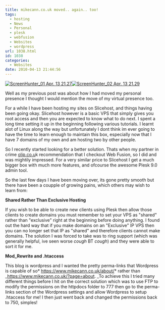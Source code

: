 ```yaml
---
title: mikecann.co.uk moved.. again.. too!
tags:
  - hosting
  - News
  - Personal
  - plesk
  - webfusion
  - Websites
  - wordpress
url: 1038.html
id: 1038
categories:
  - Websites
date: 2010-04-13 21:44:56
---
```


[![](https://mikecann.co.uk/wp-content/uploads/2010/04/ScreenHunter_01-Apr.-13-21.27.jpg "ScreenHunter_01 Apr. 13 21.27")](https://mikecann.co.uk/wp-content/uploads/2010/04/ScreenHunter_01-Apr.-13-21.27.jpg)[![](https://mikecann.co.uk/wp-content/uploads/2010/04/ScreenHunter_02-Apr.-13-21.29.jpg "ScreenHunter_02 Apr. 13 21.29")](https://mikecann.co.uk/wp-content/uploads/2010/04/ScreenHunter_02-Apr.-13-21.29.jpg)

Well as my previous post was about how I had moved my personal presence I thought I would mention the move of my virtual presence too.

<!-- more -->

For a while I have been hosting my sites on Slicehost, and things having been going okay. Slicehost however is a basic VPS that simply gives you root access and then you are expected to know what to do next. I spent a long time setting it up in the beginning following various tutorials. I learnt alot of Linux along the way but unfortunately I dont think im ever going to have the time to learn enough to maintain this box, especially now that I have 7 domains of my own and am hosting two by other people.

So I recently started looking for a better solution. Thats when my partner in crime [olip.co.u](https://olip.co.uk)k recommendation that I checkout Web Fusion, so I did and was mightily impressed. For a very similar price to Slicehost I get a much bigger box with much more features, and ofcourse the awesome Plesk 9.0 admin tool.

So the last few days I have been moving over, its gone pretty smooth but there have been a coupple of growing pains, which others may wish to learn from:

**Shared Rather Than Exclusive Hosting**

If you wish to be able to create new clients using Plesk then allow those clients to create domains you must remember to set your VPS as "shared" rather than "exclusive" right at the beginning before doing anything. I found out the hard way that if you make domains on an "Exclusive" IP VPS then you can no longer set that IP as "shared" and therefore clients cannot make domains. The solution I was forced to take was to ring support (which was generally helpful, ive seen worse _cough_ BT _cough_) and they were able to sort it for me.

**Mod_Rewrite and .htaccess**

This blog is wordpress and I wanted the pretty perma-links that Wordpress is capable of so* https://www.mikecann.co.uk/about/* rather than \_https://www.mikecann.co.uk/?page=about. \_To achieve this I tried many different things before I hit on the correct solution which was to use FTP to modify the permissions on the httpdocs folder to 777 then go to the perma-links section of the Wordpress settings and allow Wordpress to setup .htaccess for me! I then just went back and changed the permissions back to 750, simples!
